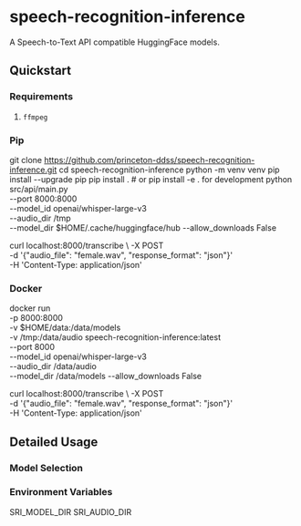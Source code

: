 # speech-recognition-inference
A Speech-to-Text API compatible HuggingFace models.

## Quickstart

### Requirements
1. `ffmpeg`

### Pip
git clone https://github.com/princeton-ddss/speech-recognition-inference.git
cd speech-recognition-inference
python -m venv venv
pip install --upgrade pip
pip install . # or pip install -e . for development
python src/api/main.py \
  --port 8000:8000 \
  --model_id openai/whisper-large-v3 \
  --audio_dir /tmp \
  --model_dir $HOME/.cache/huggingface/hub
  --allow_downloads False

curl localhost:8000/transcribe \  -X POST \
  -d '{"audio_file": "female.wav", "response_format": "json"}' \
  -H 'Content-Type: application/json'

### Docker
docker run \
   -p 8000:8000 \
   -v $HOME/data:/data/models \
   -v /tmp:/data/audio
   speech-recognition-inference:latest \
  --port 8000 \
  --model_id openai/whisper-large-v3 \
  --audio_dir /data/audio \
  --model_dir /data/models
  --allow_downloads False

curl localhost:8000/transcribe \  -X POST \
  -d '{"audio_file": "female.wav", "response_format": "json"}' \
  -H 'Content-Type: application/json'


## Detailed Usage

### Model Selection

### Environment Variables
SRI_MODEL_DIR
SRI_AUDIO_DIR
